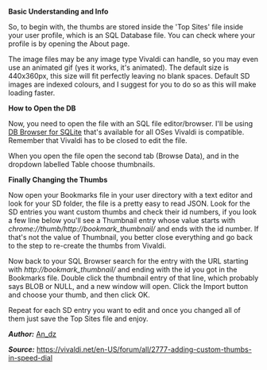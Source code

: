 **Basic Understanding and Info**

So, to begin with, the thumbs are stored inside the 'Top Sites' file inside your user profile, which is an SQL Database file. You can check where your profile is by opening the About page.

The image files may be any image type Vivaldi can handle, so you may even use an animated gif (yes it works, it's animated). The default size is 440x360px, this size will fit perfectly leaving no blank spaces. Default SD images are indexed colours, and I suggest for you to do so as this will make loading faster.

**How to Open the DB**

Now, you need to open the file with an SQL file editor/browser. I'll be using [DB Browser for SQLite](http://sqlitebrowser.org/) that's available for all OSes Vivaldi is compatible. Remember that Vivaldi has to be closed to edit the file.

When you open the file open the second tab (Browse Data), and in the dropdown labelled Table choose thumbnails.

**Finally Changing the Thumbs**

Now open your Bookmarks file in your user directory with a text editor and look for your SD folder, the file is a pretty easy to read JSON. Look for the SD entries you want custom thumbs and check their id numbers, if you look a few line below you'll see a Thumbnail entry whose value starts with *chrome://thumb/http://bookmark_thumbnail/* and ends with the id number. If that's not the value of Thumbnail, you better close everything and go back to the step to re-create the thumbs from Vivaldi.

Now back to your SQL Browser search for the entry with the URL starting with *http://bookmark_thumbnail/* and ending with the id you got in the Bookmarks file. Double click the thumbnail entry of that line, which probably says BLOB or NULL, and a new window will open. Click the Import button and choose your thumb, and then click OK.

Repeat for each SD entry you want to edit and once you changed all of them just save the Top Sites file and enjoy.

***Author:*** [An_dz](https://vivaldi.net/en-US/easysocial-dashboard/profile/15939)

***Source:*** https://vivaldi.net/en-US/forum/all/2777-adding-custom-thumbs-in-speed-dial
